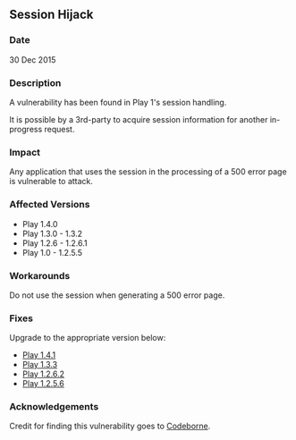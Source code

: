 ## Session Hijack

### Date

30 Dec 2015

### Description

A vulnerability has been found in Play 1's session handling.

It is possible by a 3rd-party to acquire session information for another in-progress request.

### Impact

Any application that uses the session in the processing of a 500 error page is vulnerable to attack.

### Affected Versions

* Play 1.4.0
* Play 1.3.0 - 1.3.2
* Play 1.2.6 - 1.2.6.1
* Play 1.0 - 1.2.5.5

### Workarounds

Do not use the session when generating a 500 error page.

### Fixes

Upgrade to the appropriate version below:

* [Play 1.4.1](https://downloads.typesafe.com/play/1.4.1/play-1.4.1.zip)
* [Play 1.3.3](https://downloads.typesafe.com/play/1.3.3/play-1.3.3.zip)
* [Play 1.2.6.2](https://downloads.typesafe.com/play/1.2.6.2/play-1.2.6.2.zip)
* [Play 1.2.5.6](https://downloads.typesafe.com/play/1.2.5.6/play-1.2.5.6.zip)

### Acknowledgements

Credit for finding this vulnerability goes to [Codeborne](https://codeborne.com).
